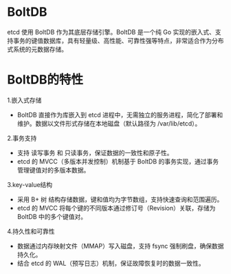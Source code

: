 # BoltDB
etcd 使用 BoltDB 作为其底层存储引擎。BoltDB 是一个纯 Go 实现的嵌入式、支持事务的键值数据库，具有轻量级、高性能、可靠性强等特点，非常适合作为分布式系统的元数据存储。

# BoltDB的特性
1.嵌入式存储
- BoltDB 直接作为库嵌入到 etcd 进程中，无需独立的服务进程，简化了部署和维护。数据以文件形式存储在本地磁盘（默认路径为 /var/lib/etcd）。

2.事务支持
- 支持 读写事务 和 只读事务，保证数据的一致性和原子性。
- etcd 的 MVCC（多版本并发控制）机制基于 BoltDB 的事务实现，通过事务管理键值对的多版本数据。

3.key-value结构
- 采用 B+ 树 结构存储数据，键和值均为字节数组，支持快速查询和范围遍历。
- etcd 的 MVCC 将每个键的不同版本通过修订号（Revision）关联，存储为 BoltDB 中的多个键值对。

4.持久性和可靠性
- 数据通过内存映射文件（MMAP）写入磁盘，支持 fsync 强制刷盘，确保数据持久化。
- 结合 etcd 的 WAL（预写日志）机制，保证故障恢复时的数据一致性。


